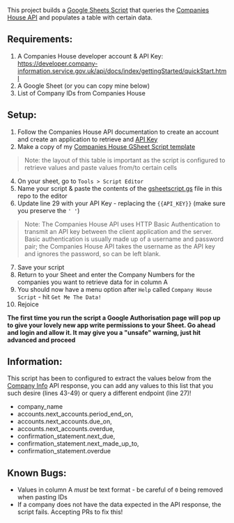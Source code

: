 This project builds a [Google Sheets Script](https://developers.google.com/apps-script/guides/sheets) that queries the [Companies House API](https://developer.company-information.service.gov.uk/api/docs/) and populates a table with certain data.

## Requirements:
1. A Companies House developer account & API Key: https://developer.company-information.service.gov.uk/api/docs/index/gettingStarted/quickStart.html
2. A Google Sheet (or you can copy mine below)
3. List of Company IDs from Companies House 

## Setup:
1. Follow the Companies House API documentation to create an account and create an application to retrieve and [API Key](https://developer.company-information.service.gov.uk/developer/applications) 
2. Make a copy of my [Companies House GSheet Script template](https://docs.google.com/spreadsheets/d/1kYJr4g9Pbi9uJWSSGyyd5PJJGtkXmRa-4Ow2KL4z2to/edit?usp=sharing)
> Note: the layout of this table is important as the script is configured to retrieve values and paste values from/to certain cells
4. On your sheet, go to `Tools > Script Editor`
5. Name your script & paste the contents of the [gsheetscript.gs](/gsheetscript.gs) file in this repo to the editor
6. Update line 29 with your API Key - replacing the `{{API_KEY}}` (make sure you preserve the `' '`)
>Note: The Companies House API uses HTTP Basic Authentication to transmit an API key between the client application and the server. Basic authentication is usually made up of a username and password pair; the Companies House API takes the username as the API key and ignores the password, so can be left blank.
7. Save your script
8. Return to your Sheet and enter the Company Numbers for the companies you want to retrieve data for in column A
9. You should now have a menu option after `Help` called `Company House Script` - hit `Get Me The Data!`
10. Rejoice

**The first time you run the script a Google Authorisation page will pop up to give your lovely new app write permissions to your Sheet. Go ahead and login and allow it. It may give you a "unsafe" warning, just hit advanced and proceed**

## Information:
This script has been to configured to extract the values below from the [Company Info](https://developer.company-information.service.gov.uk/api/docs/company/company_number/company_number.html) API response, you can add any values to this list that you such desire (lines 43-49) or query a different endpoint (line 27)!
* company_name
* accounts.next_accounts.period_end_on,
* accounts.next_accounts.due_on,
* accounts.next_accounts.overdue,
* confirmation_statement.next_due,
* confirmation_statement.next_made_up_to,
* confirmation_statement.overdue 

## Known Bugs:
* Values in column A *must* be text format - be careful of `0` being removed when pasting IDs
* If a company does not have the data expected in the API response, the script fails. Accepting PRs to fix this!
